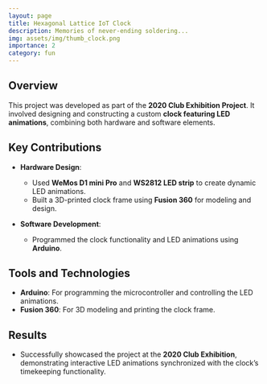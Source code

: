 ```yaml
---
layout: page
title: Hexagonal Lattice IoT Clock
description: Memories of never-ending soldering...
img: assets/img/thumb_clock.png
importance: 2
category: fun
---
```


## Overview

This project was developed as part of the **2020 Club Exhibition Project**. It involved designing and constructing a custom **clock featuring LED animations**, combining both hardware and software elements.

## Key Contributions

- **Hardware Design**:

  - Used **WeMos D1 mini Pro** and **WS2812 LED strip** to create dynamic LED animations.
  - Built a 3D-printed clock frame using **Fusion 360** for modeling and design.

- **Software Development**:
  - Programmed the clock functionality and LED animations using **Arduino**.

## Tools and Technologies

- **Arduino**: For programming the microcontroller and controlling the LED animations.
- **Fusion 360**: For 3D modeling and printing the clock frame.

## Results

- Successfully showcased the project at the **2020 Club Exhibition**, demonstrating interactive LED animations synchronized with the clock’s timekeeping functionality.
